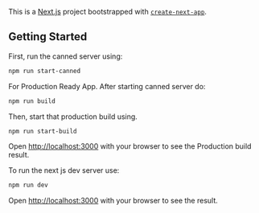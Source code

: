 This is a [Next.js](https://nextjs.org/) project bootstrapped with [`create-next-app`](https://github.com/vercel/next.js/tree/canary/packages/create-next-app).

## Getting Started

First, run the canned server using:

```bash
npm run start-canned
```

For Production Ready App. After starting canned server do:

```bash
npm run build
```

Then, start that production build using.

```bash
npm run start-build
```

Open [http://localhost:3000](http://localhost:3000) with your browser to see the Production build result.

To run the next js dev server use:

```bash
npm run dev
```

Open [http://localhost:3000](http://localhost:3000) with your browser to see the result.
